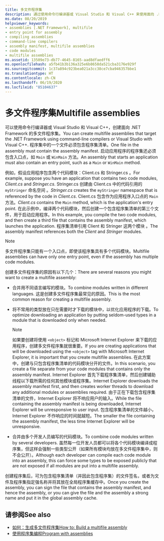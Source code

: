 ```yaml
---
title: 多文件程序集
description: 通过使用命令行编译器或 Visual Studio 和 Visual C++ 来使用面向 .NET 的多文件程序集。 程序集中的文件必须包含程序集清单。
ms.date: 08/20/2019
helpviewer_keywords:
- assemblies [.NET Framework], multifile
- entry point for assembly
- compiling assemblies
- command-line compilers
- assembly manifest, multifile assemblies
- code modules
- multifile assemblies
ms.assetid: 13509e73-db77-4645-8165-aad8dfaedff6
ms.openlocfilehash: a5fb41b3b136a325e6b8658da521cba3176e929f
ms.sourcegitcommit: 1c37a894c923bea021a3cc38ce7cba946357bbe1
ms.translationtype: HT
ms.contentlocale: zh-CN
ms.lasthandoff: 06/19/2020
ms.locfileid: "85104637"
---
```

# <a name="multifile-assemblies"></a><span data-ttu-id="69ecf-104">多文件程序集</span><span class="sxs-lookup"><span data-stu-id="69ecf-104">Multifile assemblies</span></span>

<span data-ttu-id="69ecf-105">可以使用命令行编译器或 Visual Studio 和 Visual C++，创建面向 .NET Framework 的多文件程序集。</span><span class="sxs-lookup"><span data-stu-id="69ecf-105">You can create multifile assemblies that target the .NET Framework using command-line compilers or Visual Studio with Visual C++.</span></span> <span data-ttu-id="69ecf-106">程序集中的一个文件必须包含程序集清单。</span><span class="sxs-lookup"><span data-stu-id="69ecf-106">One file in the assembly must contain the assembly manifest.</span></span> <span data-ttu-id="69ecf-107">启动应用程序的程序集还必须包含入口点，如 `Main` 或 `WinMain` 方法。</span><span class="sxs-lookup"><span data-stu-id="69ecf-107">An assembly that starts an application must also contain an entry point, such as a `Main` or `WinMain` method.</span></span>

<span data-ttu-id="69ecf-108">例如，假设应用程序包含两个代码模块：Client.cs 和 Stringer.cs 。</span><span class="sxs-lookup"><span data-stu-id="69ecf-108">For example, suppose you have an application that contains two code modules, *Client.cs* and *Stringer.cs*.</span></span> <span data-ttu-id="69ecf-109">Stringer.cs 创建由 Client.cs 中的代码引用的 `myStringer` 命名空间 。</span><span class="sxs-lookup"><span data-stu-id="69ecf-109">*Stringer.cs* creates the `myStringer` namespace that is referenced by the code in *Client.cs*.</span></span> <span data-ttu-id="69ecf-110">Client.cs 包含作为应用程序入口点的 `Main` 方法。</span><span class="sxs-lookup"><span data-stu-id="69ecf-110">*Client.cs* contains the `Main` method, which is the application's entry point.</span></span> <span data-ttu-id="69ecf-111">在此示例中，编译两个代码模块，然后创建一个包含程序集清单的第三个文件，用于启动应用程序。</span><span class="sxs-lookup"><span data-stu-id="69ecf-111">In this example, you compile the two code modules, and then create a third file that contains the assembly manifest, which launches the application.</span></span> <span data-ttu-id="69ecf-112">程序集清单引用 Client 和 Stringer 这两个模块 。</span><span class="sxs-lookup"><span data-stu-id="69ecf-112">The assembly manifest references both the *Client* and *Stringer* modules.</span></span>

> [!NOTE]
> <span data-ttu-id="69ecf-113">多文件程序集只能有一个入口点，即使该程序集具有多个代码模块。</span><span class="sxs-lookup"><span data-stu-id="69ecf-113">Multifile assemblies can have only one entry point, even if the assembly has multiple code modules.</span></span>

<span data-ttu-id="69ecf-114">创建多文件程序集的原因有以下几个：</span><span class="sxs-lookup"><span data-stu-id="69ecf-114">There are several reasons you might want to create a multifile assembly:</span></span>

- <span data-ttu-id="69ecf-115">合并用不同语言编写的模块。</span><span class="sxs-lookup"><span data-stu-id="69ecf-115">To combine modules written in different languages.</span></span> <span data-ttu-id="69ecf-116">这是创建多文件程序集最常见的原因。</span><span class="sxs-lookup"><span data-stu-id="69ecf-116">This is the most common reason for creating a multifile assembly.</span></span>

- <span data-ttu-id="69ecf-117">将不常用的类型放在只在需要时才下载的模块中，以优化应用程序的下载。</span><span class="sxs-lookup"><span data-stu-id="69ecf-117">To optimize downloading an application by putting seldom-used types in a module that is downloaded only when needed.</span></span>

    > [!NOTE]
    > <span data-ttu-id="69ecf-118">如果要创建将使用 `<object>` 标记和 Microsoft Internet Explorer 来下载的应用程序，创建多文件程序集就很重要。</span><span class="sxs-lookup"><span data-stu-id="69ecf-118">If you are creating applications that will be downloaded using the `<object>` tag with Microsoft Internet Explorer, it is important that you create multifile assemblies.</span></span> <span data-ttu-id="69ecf-119">在此方案中，创建与只包含程序集清单的代码模块分开的文件。</span><span class="sxs-lookup"><span data-stu-id="69ecf-119">In this scenario, you create a file separate from your code modules that contains only the assembly manifest.</span></span> <span data-ttu-id="69ecf-120">Internet Explorer 首先下载程序集清单，然后创建辅助线程以下载所需的任何其他模块或程序集。</span><span class="sxs-lookup"><span data-stu-id="69ecf-120">Internet Explorer downloads the assembly manifest first, and then creates worker threads to download any additional modules or assemblies required.</span></span> <span data-ttu-id="69ecf-121">由于正在下载包含程序集清单的文件，Internet Explorer 将不响应用户的输入。</span><span class="sxs-lookup"><span data-stu-id="69ecf-121">While the file containing the assembly manifest is being downloaded, Internet Explorer will be unresponsive to user input.</span></span> <span data-ttu-id="69ecf-122">包含程序集清单的文件越小，Internet Explorer 不作响应的时间就越短。</span><span class="sxs-lookup"><span data-stu-id="69ecf-122">The smaller the file containing the assembly manifest, the less time Internet Explorer will be unresponsive.</span></span>

- <span data-ttu-id="69ecf-123">合并由多个开发人员编写的代码模块。</span><span class="sxs-lookup"><span data-stu-id="69ecf-123">To combine code modules written by several developers.</span></span> <span data-ttu-id="69ecf-124">虽然每一位开发人员都可以将各个代码模块编译成程序集，但这样会强制一些类型公开（如果所有模块均放在多文件程序集中，则不会公开）。</span><span class="sxs-lookup"><span data-stu-id="69ecf-124">Although each developer can compile each code module into an assembly, this can force some types to be exposed publicly that are not exposed if all modules are put into a multifile assembly.</span></span>

<span data-ttu-id="69ecf-125">创建程序集后，可为包含程序集清单（并因此包含程序集）的文件签名，或者为文件及程序集指定强名称并将其放在全局程序集缓存中。</span><span class="sxs-lookup"><span data-stu-id="69ecf-125">Once you create the assembly, you can sign the file that contains the assembly manifest, and hence the assembly, or you can give the file and the assembly a strong name and put it in the global assembly cache.</span></span>

## <a name="see-also"></a><span data-ttu-id="69ecf-126">请参阅</span><span class="sxs-lookup"><span data-stu-id="69ecf-126">See also</span></span>

- [<span data-ttu-id="69ecf-127">如何：生成多文件程序集</span><span class="sxs-lookup"><span data-stu-id="69ecf-127">How to: Build a multifile assembly</span></span>](build-multifile-assembly.md)
- [<span data-ttu-id="69ecf-128">使用程序集编程</span><span class="sxs-lookup"><span data-stu-id="69ecf-128">Program with assemblies</span></span>](../../standard/assembly/index.md)
